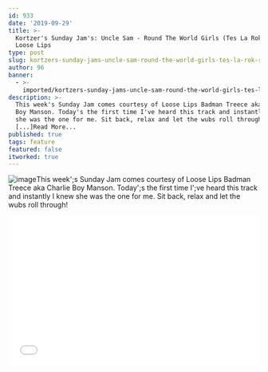 ```yaml
---
id: 933
date: '2019-09-29'
title: >-
  Kortzer's Sunday Jam's: Uncle Sam - Round The World Girls (Tes La Rok Remix) -
  Loose Lips
type: post
slug: kortzers-sunday-jams-uncle-sam-round-the-world-girls-tes-la-rok-remix
author: 96
banner:
  - >-
    imported/kortzers-sunday-jams-uncle-sam-round-the-world-girls-tes-la-rok-remix/image933.jpeg
description: >-
  This week's Sunday Jam comes courtesy of Loose Lips Badman Treece aka Charlie
  Boy Manson. Today's the first time I've heard this track and instantly I knew
  she was the one for me. Sit back, relax and let the wubs roll through!
  [...]Read More...
published: true
tags: feature
featured: false
itworked: true
---
```

![image](../imported/kortzers-sunday-jams-uncle-sam-round-the-world-girls-tes-la-rok-remix/image933.jpeg)This week';s Sunday Jam comes courtesy of Loose Lips Badman Treece aka Charlie Boy Manson. Today';s the first time I';ve heard this track and instantly I knew she was the one for me. Sit back, relax and let the wubs roll through!

<iframe width='100%' height='300' scrolling='no' frameborder='no' allow='autoplay' src='//www.youtube.com/embed/gzaTLhtSwtM?wmode=opaque'></iframe>